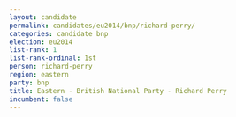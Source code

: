 ```yaml
---
layout: candidate
permalink: candidates/eu2014/bnp/richard-perry/
categories: candidate bnp
election: eu2014
list-rank: 1
list-rank-ordinal: 1st
person: richard-perry
region: eastern
party: bnp
title: Eastern - British National Party - Richard Perry
incumbent: false
---
```

